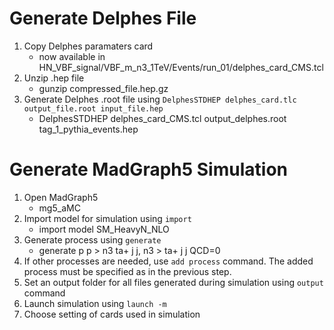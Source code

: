 Generate Delphes File
==================

1. Copy Delphes paramaters card
   * now available in HN_VBF_signal/VBF_m_n3_1TeV/Events/run_01/delphes_card_CMS.tcl
2. Unzip .hep file
   * gunzip compressed_file.hep.gz
3. Generate Delphes .root file using `DelphesSTDHEP delphes_card.tlc output_file.root input_file.hep`
   * DelphesSTDHEP delphes_card_CMS.tcl output_delphes.root tag_1_pythia_events.hep
   
Generate MadGraph5 Simulation
=======================

1. Open MadGraph5
   * mg5_aMC
2. Import model for simulation using `import`
   * import model SM_HeavyN_NLO
3. Generate process using `generate`
   * generate p p > n3 ta+ j j, n3 > ta+ j j QCD=0
4. If other processes are needed, use `add process` command. The added process must be specified as in the previous step.
5. Set an output folder for all files generated during simulation using `output` command
6. Launch simulation using `launch -m`
7. Choose setting of cards used in simulation

